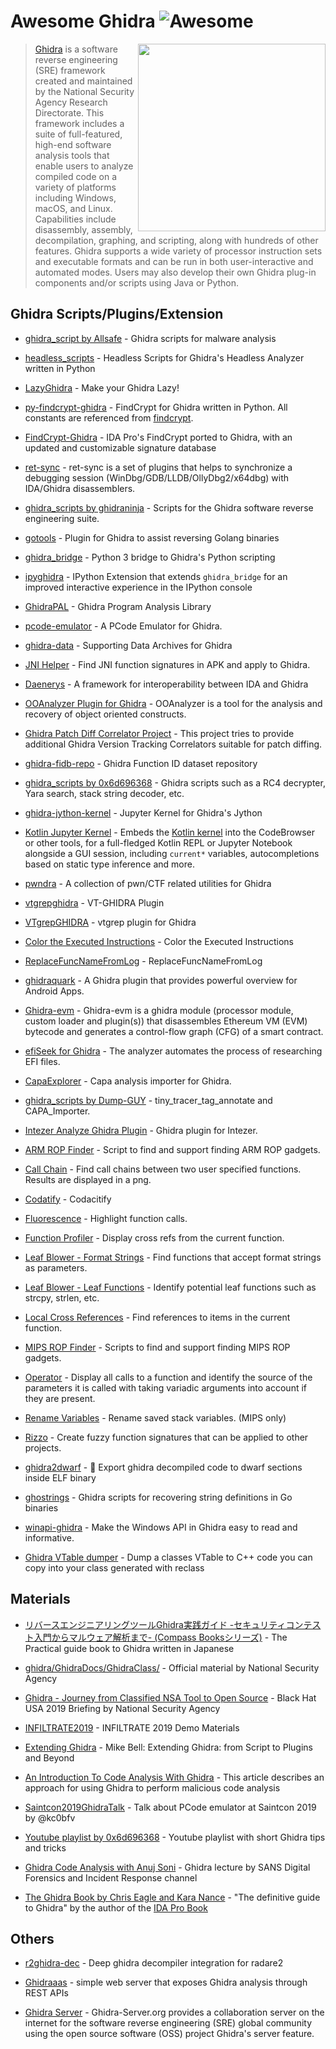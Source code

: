 # Awesome Ghidra ![Awesome](https://cdn.rawgit.com/sindresorhus/awesome/d7305f38d29fed78fa85652e3a63e154dd8e8829/media/badge.svg)

[<img src="./icon-ghidra.png" align="right" width="300">](https://github.com/NationalSecurityAgency/ghidra)

> [Ghidra](https://github.com/NationalSecurityAgency/ghidra) is a software reverse engineering (SRE) framework created and maintained by the National Security Agency Research Directorate. This framework includes a suite of full-featured, high-end software analysis tools that enable users to analyze compiled code on a variety of platforms including Windows, macOS, and Linux. Capabilities include disassembly, assembly, decompilation, graphing, and scripting, along with hundreds of other features. Ghidra supports a wide variety of processor instruction sets and executable formats and can be run in both user-interactive and automated modes. Users may also develop their own Ghidra plug-in components and/or scripts using Java or Python.

## Ghidra Scripts/Plugins/Extension

* [ghidra_script by Allsafe](https://github.com/AllsafeCyberSecurity/ghidra_scripts) - Ghidra scripts for malware analysis

* [headless_scripts](https://github.com/AllsafeCyberSecurity/headless_scripts) - Headless Scripts for Ghidra's Headless Analyzer written in Python

* [LazyGhidra](https://github.com/AllsafeCyberSecurity/LazyGhidra) - Make your Ghidra Lazy!

* [py-findcrypt-ghidra](https://github.com/AllsafeCyberSecurity/py-findcrypt-ghidra) - FindCrypt for Ghidra written in Python. All constants are referenced from [findcrypt](https://github.com/you0708/ida/tree/master/idapython_tools/findcrypt).

* [FindCrypt-Ghidra](https://github.com/d3v1l401/FindCrypt-Ghidra) - IDA Pro's FindCrypt ported to Ghidra, with an updated and customizable signature database

* [ret-sync](https://github.com/bootleg/ret-sync) - ret-sync is a set of plugins that helps to synchronize a debugging session (WinDbg/GDB/LLDB/OllyDbg2/x64dbg) with IDA/Ghidra disassemblers.

* [ghidra_scripts by ghidraninja](https://github.com/ghidraninja/ghidra_scripts) - Scripts for the Ghidra software reverse engineering suite.

* [gotools](https://github.com/felberj/gotools) - Plugin for Ghidra to assist reversing Golang binaries

* [ghidra_bridge](https://github.com/justfoxing/ghidra_bridge) - Python 3 bridge to Ghidra's Python scripting

* [ipyghidra](https://github.com/fmagin/ipyghidra) - IPython Extension that extends `ghidra_bridge` for an improved interactive experience in the IPython console
  
* [GhidraPAL](https://github.com/RolfRolles/GhidraPAL) - Ghidra Program Analysis Library

* [pcode-emulator](https://github.com/kc0bfv/pcode-emulator) - A PCode Emulator for Ghidra.

* [ghidra-data](https://github.com/0x6d696368/ghidra-data) - Supporting Data Archives for Ghidra

* [JNI Helper](https://github.com/evilpan/jni_helper) - Find JNI function signatures in APK and apply to Ghidra.

* [Daenerys](https://github.com/daenerys-sre/source) - A framework for interoperability between IDA and Ghidra

* [OOAnalyzer Plugin for Ghidra](https://github.com/cmu-sei/pharos/tree/master/tools/ooanalyzer/ghidra/OOAnalyzerPlugin) - OOAnalyzer is a tool for the analysis and recovery of object oriented constructs.

* [Ghidra Patch Diff Correlator Project](https://github.com/threatrack/ghidra-patchdiff-correlator) - This project tries to provide additional Ghidra Version Tracking Correlators suitable for patch diffing.

* [ghidra-fidb-repo](https://github.com/threatrack/ghidra-fidb-repo) - Ghidra Function ID dataset repository

* [ghidra_scripts by 0x6d696368](https://github.com/0x6d696368/ghidra_scripts) - Ghidra scripts such as a RC4 decrypter, Yara search, stack string decoder, etc.

* [ghidra-jython-kernel](https://github.com/AllsafeCyberSecurity/ghidra-jython-kernel) - Jupyter Kernel for Ghidra's Jython

* [Kotlin Jupyter Kernel](https://github.com/GhidraJupyter/ghidra-jupyter-kotlin) - Embeds the [Kotlin kernel](https://github.com/Kotlin/kotlin-jupyter) into the CodeBrowser or other tools, for a full-fledged Kotlin REPL or Jupyter Notebook alongside a GUI session, including `current*` variables, autocompletions based on static type inference and more.

* [pwndra](https://github.com/0xb0bb/pwndra) - A collection of pwn/CTF related utilities for Ghidra

* [vtgrepghidra](https://github.com/Sentinel-One/VTgrepGHIDRA) - VT-GHIDRA Plugin

* [VTgrepGHIDRA](https://github.com/kasif-dekel/random-stuff/blob/master/VTgrepGHIDRA.JAVA) - vtgrep plugin for Ghidra

* [Color the Executed Instructions](https://github.com/alephsecurity/general-research-tools/tree/master/ghidra_scripts/ColorInstructions) - Color the Executed Instructions

* [ReplaceFuncNameFromLog](https://github.com/alephsecurity/general-research-tools/tree/master/ghidra_scripts/ReplaceFuncNameFromLog) - ReplaceFuncNameFromLog

* [ghidraquark](https://github.com/quark-engine/ghidraquark) -  A Ghidra plugin that provides powerful overview for Android Apps.

* [Ghidra-evm](https://github.com/adelapie/ghidra-evm) - Ghidra-evm is a ghidra module (processor module, custom loader and plugin(s)) that disassembles Ethereum VM (EVM) bytecode and generates a control-flow graph (CFG) of a smart contract.

* [efiSeek for Ghidra](https://github.com/DSecurity/efiSeek) - The analyzer automates the process of researching EFI files.

* [CapaExplorer](https://github.com/reb311ion/CapaExplorer) - Capa analysis importer for Ghidra.

* [ghidra_scripts by Dump-GUY](https://github.com/Dump-GUY/ghidra_scripts) - tiny_tracer_tag_annotate and CAPA_Importer.

* [Intezer Analyze Ghidra Plugin](https://github.com/intezer/analyze-community-ghidra-plugin) -  Ghidra plugin for Intezer.

* [ARM ROP Finder](https://github.com/tacnetsol/ghidra_scripts/blob/master/ArmRopFind.py) -  Script to find and support finding ARM ROP gadgets.

* [Call Chain](https://github.com/tacnetsol/ghidra_scripts/blob/master/CallChain.py) -  Find call chains between two user specified functions. Results are displayed in a png.

* [Codatify](https://github.com/tacnetsol/ghidra_scripts/blob/master/readmes/codatify.md) -  Codacitify

* [Fluorescence](https://github.com/tacnetsol/ghidra_scripts/blob/master/Fluorescence.py) -  Highlight function calls.

* [Function Profiler](https://github.com/tacnetsol/ghidra_scripts/blob/master/FunctionProfiler.py) -  Display cross refs from the current function.

* [Leaf Blower - Format Strings](https://github.com/tacnetsol/ghidra_scripts/blob/master/LeafBlowerFormatString.py) -  Find functions that accept format strings as parameters.
  
* [Leaf Blower - Leaf Functions](https://github.com/tacnetsol/ghidra_scripts/blob/master/LeafBlowerLeafFunctions.py) -  Identify potential leaf functions such as strcpy, strlen, etc.

* [Local Cross References](https://github.com/tacnetsol/ghidra_scripts/blob/master/LocalXRefs.py) - Find references to items in the current function.

* [MIPS ROP Finder](https://github.com/tacnetsol/ghidra_scripts/blob/master/readmes/mips_rop.md) - Scripts to find and support finding MIPS ROP gadgets.

* [Operator](https://github.com/tacnetsol/ghidra_scripts/blob/master/Operator.py) - Display all calls to a function and identify the source of the parameters it is called with taking variadic arguments into account if they are present.

* [Rename Variables](https://github.com/tacnetsol/ghidra_scripts/blob/master/RenameVariables.py) - Rename saved stack variables. (MIPS only)

* [Rizzo](https://github.com/tacnetsol/ghidra_scripts/blob/master/readmes/rizzo.md) - Create fuzzy function signatures that can be applied to other projects.

* [ghidra2dwarf](https://github.com/cesena/ghidra2dwarf) - 🐉 Export ghidra decompiled code to dwarf sections inside ELF binary

* [ghostrings](https://github.com/nccgroup/ghostrings) - Ghidra scripts for recovering string definitions in Go binaries

* [winapi-ghidra](https://github.com/Bigdrea6/winapi-ghidra) - Make the Windows API in Ghidra easy to read and informative.

* [Ghidra VTable dumper](https://github.com/DisabledMallis/Ghidra-VTable-dumper) - Dump a classes VTable to C++ code you can copy into your class generated with reclass


## Materials

* [リバースエンジニアリングツールGhidra実践ガイド -セキュリティコンテスト入門からマルウェア解析まで- (Compass Booksシリーズ)](https://www.amazon.co.jp/dp/4839973776/) - The Practical guide book to Ghidra written in Japanese

* [ghidra/GhidraDocs/GhidraClass/](https://github.com/NationalSecurityAgency/ghidra/tree/master/GhidraDocs/GhidraClass) - Official material by National Security Agency

* [Ghidra - Journey from Classified NSA Tool to Open Source](https://www.youtube.com/watch?v=kx2xp7IQNSc) - Black Hat USA 2019 Briefing by National Security Agency

* [INFILTRATE2019](https://github.com/0xAlexei/INFILTRATE2019) - INFILTRATE 2019 Demo Materials

* [Extending Ghidra](https://vimeo.com/377180466) - Mike Bell: Extending Ghidra: from Script to Plugins and Beyond

* [An Introduction To Code Analysis With Ghidra](https://threatvector.cylance.com/en_us/home/an-introduction-to-code-analysis-with-ghidra.html) - This article describes an approach for using Ghidra to perform malicious code analysis

* [Saintcon2019GhidraTalk](https://github.com/kc0bfv/Saintcon2019GhidraTalk) - Talk about PCode emulator at Saintcon 2019 by @kc0bfv

* [Youtube playlist by 0x6d696368](https://www.youtube.com/playlist?list=PLXqdTlog3E_8Ucym6klVOY9RmjdIy3cbm) - Youtube playlist with short Ghidra tips and tricks

* [Ghidra Code Analysis with Anuj Soni](https://www.youtube.com/watch?v=NCO9F7U3d6c) - Ghidra lecture by 
SANS Digital Forensics and Incident Response channel

* [The Ghidra Book by Chris Eagle and Kara Nance](https://nostarch.com/GhidraBook) - "The definitive guide to Ghidra" by the author of the [IDA Pro Book](https://nostarch.com/idapro2.htm)

## Others

* [r2ghidra-dec](https://github.com/radareorg/r2ghidra-dec) - Deep ghidra decompiler integration for radare2

* [Ghidraaas](https://github.com/Cisco-Talos/Ghidraaas) - simple web server that exposes Ghidra analysis through REST APIs

* [Ghidra Server](https://www.ghidra-server.org/) - Ghidra-Server.org provides a collaboration server on the internet for the software reverse engineering (SRE) global community using the open source software (OSS) project Ghidra's server feature.

